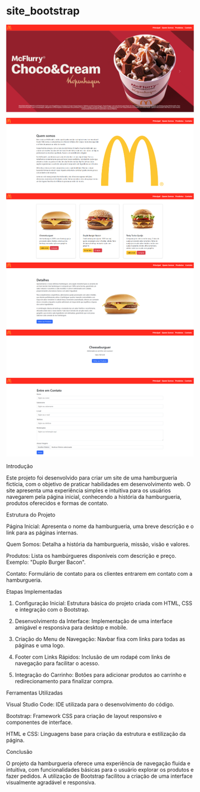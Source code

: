 # site_bootstrap

![alt text](image.png)
![alt text](image-1.png)
![alt text](image-2.png)
![alt text](image-3.png)
![alt text](image-4.png)
![alt text](image-5.png)

Introdução

Este projeto foi desenvolvido para criar um site de uma hamburgueria fictícia, com o objetivo de praticar habilidades em desenvolvimento web. O site apresenta uma experiência simples e intuitiva para os usuários navegarem pela página inicial, conhecendo a história da hamburgueria, produtos oferecidos e formas de contato.

Estrutura do Projeto

Página Inicial: Apresenta o nome da hamburgueria, uma breve descrição e o link para as páginas internas.

Quem Somos: Detalha a história da hamburgueria, missão, visão e valores.

Produtos: Lista os hambúrgueres disponíveis com descrição e preço. Exemplo: "Duplo Burger Bacon".

Contato: Formulário de contato para os clientes entrarem em contato com a hamburgueria.


Etapas Implementadas

1. Configuração Inicial: Estrutura básica do projeto criada com HTML, CSS e integração com o Bootstrap.


2. Desenvolvimento da Interface: Implementação de uma interface amigável e responsiva para desktop e mobile.


3. Criação do Menu de Navegação: Navbar fixa com links para todas as páginas e uma logo.


4. Footer com Links Rápidos: Inclusão de um rodapé com links de navegação para facilitar o acesso.


5. Integração do Carrinho: Botões para adicionar produtos ao carrinho e redirecionamento para finalizar compra.



Ferramentas Utilizadas

Visual Studio Code: IDE utilizada para o desenvolvimento do código.

Bootstrap: Framework CSS para criação de layout responsivo e componentes de interface.

HTML e CSS: Linguagens base para criação da estrutura e estilização da página.


Conclusão

O projeto da hamburgueria oferece uma experiência de navegação fluida e intuitiva, com funcionalidades básicas para o usuário explorar os produtos e fazer pedidos. A utilização de Bootstrap facilitou a criação de uma interface visualmente agradável e responsiva.

